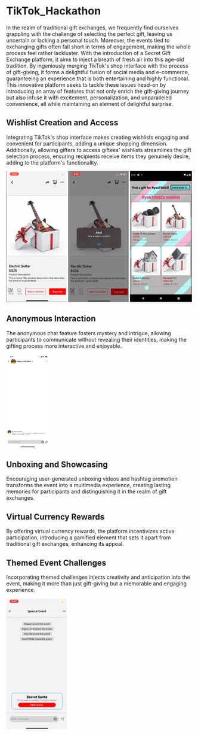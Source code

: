 # TikTok_Hackathon
In the realm of traditional gift exchanges, we frequently find ourselves grappling with the challenge of selecting the perfect gift, leaving us uncertain or lacking a personal touch. Moreover, the events tied to exchanging gifts often fall short in terms of engagement, making the whole process feel rather lackluster. With the introduction of a Secret Gift Exchange platform, it aims to inject a breath of fresh air into this age-old tradition. By ingeniously merging TikTok's shop interface with the process of gift-giving, it forms a delightful fusion of social media and e-commerce, guaranteeing an experience that is both entertaining and highly functional. This innovative platform seeks to tackle these issues head-on by introducing an array of features that not only enrich the gift-giving journey but also infuse it with excitement, personalization, and unparalleled convenience, all while maintaining an element of delightful surprise.

## Wishlist Creation and Access
Integrating TikTok's shop interface makes creating wishlists engaging and convenient for participants, adding a unique shopping dimension. Additionally, allowing gifters to access giftees' wishlists streamlines the gift selection process, ensuring recipients receive items they genuinely desire, adding to the platform's functionality.

<img src="etc/product.png" height="350"> <img src="etc/Wishlist.png" height="350"> <img src="etc/Wishlist_rev.png" height="350">

## Anonymous Interaction
The anonymous chat feature fosters mystery and intrigue, allowing participants to communicate without revealing their identities, making the gifting process more interactive and enjoyable.

<img src="etc/Anonymous.png" height="250">

## Unboxing and Showcasing
Encouraging user-generated unboxing videos and hashtag promotion transforms the event into a multimedia experience, creating lasting memories for participants and distinguishing it in the realm of gift exchanges.

## Virtual Currency Rewards
By offering virtual currency rewards, the platform incentivizes active participation, introducing a gamified element that sets it apart from traditional gift exchanges, enhancing its appeal.

## Themed Event Challenges
Incorporating themed challenges injects creativity and anticipation into the event, making it more than just gift-giving but a memorable and engaging experience.

<img src="etc/EventChat.png" height="350">